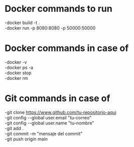 # Docker commands to run <br>
-docker build -t <containerName> . <br>
-docker run -p 8080:8080 -p 50000:50000 <containerName> <br>

# Docker commands in case of
-docker -v <br>
-docker ps -a <br>
-docker stop <containerId> <br>
-docker rm <containerId> <br>

# Git commands in case of <br>
-git clone https://www.github.com/tu-repositorio-aqui <br>
-git config --global user.email "tu-correo" <br>
-git config --global user.name "tu-nombre" <br>
-git add . <br>
-git commit -m "mensaje del commit" <br>
-git push origin main <br>

